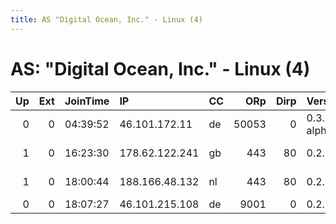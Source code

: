 ```yaml
---
title: AS "Digital Ocean, Inc." - Linux (4)
---
```


# AS: "Digital Ocean, Inc." - Linux (4)

|   Up |   Ext | JoinTime   | IP             | CC   |   ORp |   Dirp | Version       | Contact                    | Nickname       |   eFamMembers |
|-----:|------:|:-----------|:---------------|:-----|------:|-------:|:--------------|:---------------------------|:---------------|--------------:|
|    0 |     0 | 04:39:52   | 46.101.172.11  | de   | 50053 |      0 | 0.3.1.5-alpha | None                       | cielarko       |             1 |
|    1 |     0 | 16:23:30   | 178.62.122.241 | gb   |   443 |     80 | 0.2.8.9       | &lt;root AT Servername&gt; | slapbracelet   |             1 |
|    1 |     0 | 18:00:44   | 188.166.48.132 | nl   |   443 |     80 | 0.2.8.9       | &lt;root AT Servername&gt; | tikitorch      |             1 |
|    0 |     0 | 18:07:27   | 46.101.215.108 | de   |  9001 |      0 | 0.2.7.6       | None                       | stacysmomrelay |             1 |
